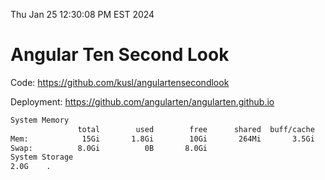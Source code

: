 Thu Jan 25 12:30:08 PM EST 2024

# Angular Ten Second Look

Code: https://github.com/kusl/angulartensecondlook

Deployment: https://github.com/angularten/angularten.github.io

```bash
System Memory
               total        used        free      shared  buff/cache   available
Mem:            15Gi       1.8Gi        10Gi       264Mi       3.5Gi        13Gi
Swap:          8.0Gi          0B       8.0Gi
System Storage
2.0G	.
